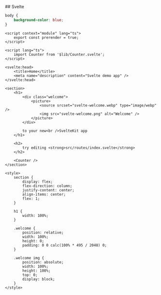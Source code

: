 <script>
	import ProfileCard from '$lib/components/ProfileCard.svelte';
	import Count from './Count.svelte';
</script>

<Count/>
## Svelte

```css
body {
	background-color: blue;
}
```

```svelte {5-7,10-11}
<script context="module" lang="ts">
	export const prerender = true;
</script>

<script lang="ts">
	import Counter from '$lib/Counter.svelte';
</script>

<svelte:head>
	<title>Home</title>
	<meta name="description" content="Svelte demo app" />
</svelte:head>

<section>
	<h1>
		<div class="welcome">
			<picture>
				<source srcset="svelte-welcome.webp" type="image/webp" />
				<img src="svelte-welcome.png" alt="Welcome" />
			</picture>
		</div>

		to your new<br />SvelteKit app
	</h1>

	<h2>
		try editing <strong>src/routes/index.svelte</strong>
	</h2>

	<Counter />
</section>

<style>
	section {
		display: flex;
		flex-direction: column;
		justify-content: center;
		align-items: center;
		flex: 1;
	}

	h1 {
		width: 100%;
	}

	.welcome {
		position: relative;
		width: 100%;
		height: 0;
		padding: 0 0 calc(100% * 495 / 2048) 0;
	}

	.welcome img {
		position: absolute;
		width: 100%;
		height: 100%;
		top: 0;
		display: block;
	}
</style>
```
